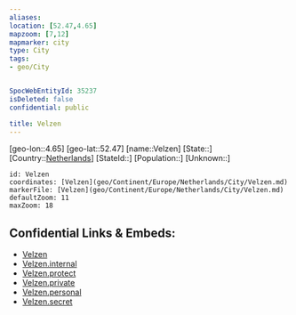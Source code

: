 ```yaml
---
aliases: 
location: [52.47,4.65]
mapzoom: [7,12] 
mapmarker: city 
type: City
tags:
- geo/City


SpocWebEntityId: 35237
isDeleted: false
confidential: public

title: Velzen
---
```

[geo-lon::4.65]
[geo-lat::52.47]
[name::Velzen]
[State::]
[Country::[Netherlands](geo/Continent/Europe/Netherlands.md)]
[StateId::]
[Population::]
[Unknown::]


```leaflet
id: Velzen
coordinates: [Velzen](geo/Continent/Europe/Netherlands/City/Velzen.md)
markerFile: [Velzen](geo/Continent/Europe/Netherlands/City/Velzen.md)
defaultZoom: 11 
maxZoom: 18
```


## Confidential Links & Embeds: 
- [Velzen](../../../../../../_public/geo/Continent/Europe/Netherlands/City/Velzen.md) 
- [Velzen.internal](../../../../../../_internal/geo/Continent/Europe/Netherlands/City/Velzen.internal.md) 
- [Velzen.protect](../../../../../../_protect/geo/Continent/Europe/Netherlands/City/Velzen.protect.md) 
- [Velzen.private](../../../../../../_private/geo/Continent/Europe/Netherlands/City/Velzen.private.md) 
- [Velzen.personal](../../../../../../_personal/geo/Continent/Europe/Netherlands/City/Velzen.personal.md) 
- [Velzen.secret](../../../../../../_secret/geo/Continent/Europe/Netherlands/City/Velzen.secret.md) 
